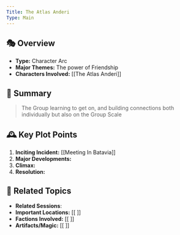 ```yaml
---
Title: The Atlas Anderi
Type: Main
---
```


## 🎭 Overview
- **Type:** Character Arc
- **Major Themes:**  The power of Friendship
- **Characters Involved:** [[The Atlas Anderi]]  

## 📖 Summary
> The Group learning to get on, and building connections  both individually but also on the Group Scale  

## 🕰️ Key Plot Points
1. **Inciting Incident:**  [[Meeting In Batavia]]  
2. **Major Developments:**  
3. **Climax:**  
4. **Resolution:**  

## 🔗 Related Topics
- **Related Sessions**: 
- **Important Locations:** [[ ]]
- **Factions Involved:** [[ ]]
- **Artifacts/Magic:** [[ ]]
